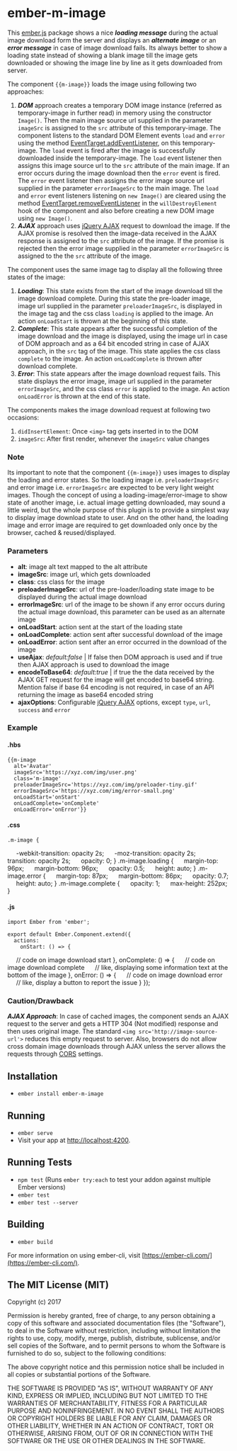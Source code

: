 # ember-m-image

This [ember.js](https://emberjs.com/) package shows a nice ***loading message*** during the actual image download form the server and displays an ***alternate image*** or an ***error message*** in case of image download fails. Its always better to show a loading state instead of showing a blank image till the image gets downloaded or showing the image line by line as it gets downloaded from server. 

The component `{{m-image}}` loads the image using following two approaches:

 1. ***DOM*** approach creates a temporary DOM image instance (referred as temporary-image in further read) in memory using the constructor `Image()`. Then the main image source url supplied in the parameter `imageSrc` is assigned to the `src` attribute of this temporary-image. 
The component listens to the standard DOM Element events `load` and `error` using the method [EventTarget.addEventListener](https://developer.mozilla.org/en-US/docs/Web/API/EventTarget/addEventListener),  on this temporary-image. 
The `load` event is fired after the image is successfully downloaded inside the temporary-image. The `load` event listener then assigns this image source url to the `src` attribute of the main image. 
If an error occurs during the image download then the `error` event is fired. The `error` event listener then assigns the error image source url supplied in the parameter `errorImageSrc` to the main image.
The `load` and `error` event listeners listening on `new Image()` are cleared using the method [EventTarget.removeEventListener](https://developer.mozilla.org/en-US/docs/Web/API/EventTarget/removeEventListener) in the `willDestroyElement` hook of the component and also before creating a new DOM image using `new Image()`.
 2. ***AJAX*** approach uses [jQuery AJAX](http://api.jquery.com/jquery.ajax/) request to download the image. If the AJAX promise is resolved then the image-data received in the AJAX response is assigned to the `src` attribute of the image. If the promise is rejected then the error image supplied in the parameter `errorImageSrc` is assigned to the the `src` attribute of the image.
 
The component uses the same image tag to display all the following three states of the image: 

 1. ***Loading***: This state exists from the start of the image download till the image download complete. During this state the pre-loader image, image url supplied in the parameter `preloaderImageSrc`, is displayed in the image tag and the css class `loading` is applied to the image. An action `onLoadStart` is thrown at the beginning of this state.
 2. ***Complete***: This state appears after the successful completion of the image download and the image is displayed, using the image url in case of DOM approach and as a 64 bit encoded string in case of AJAX approach, in the `src` tag of the image. This state applies the css class `complete` to the image. An action `onLoadComplete` is thrown after download complete.
 3. ***Error***: This state appears after the image download request fails. This state displays the error image, image url supplied in the parameter `errorImageSrc`,  and the css class `error` is applied to the image. An action `onLoadError` is thrown at the end of this state.

The components makes the image download request at following two occasions: 

 1. `didInsertElement`: Once `<img>` tag gets inserted in to the DOM
 2. `imageSrc`: After first render, whenever the `imageSrc` value changes 

### Note 
Its important to note that the component `{{m-image}}` uses images to display the loading and error states. So the loading image i.e. `preloaderImageSrc` and error image i.e. `errorImageSrc` are expected to be very light weight images. Though the concept of using a loading-image/error-image to show state of another image, i.e. actual image getting downloaded, may sound a little weird, but the whole purpose of this plugin is to provide a simplest way to display image download state to user. And on the other hand, the loading image and error image are required to get downloaded only once by the browser, cached & reused/displayed.

### Parameters

 - **alt**: image alt text mapped to the alt attribute 
 - **imageSrc**: image url, which gets downloaded  
 - **class**: css class for the image 
 - **preloaderImageSrc**: url of the pre-loader/loading state image to be displayed during the actual image download 
 - **errorImageSrc**: url of the image to be shown if any error occurs during the actual image download, this parameter can be used as an alternate image
 - **onLoadStart**: action sent at the start of the loading state
 - **onLoadComplete**: action sent after successful download of the image
 - **onLoadError**: action sent after an error occurred in the download of the image
 - **useAjax**: *default:false* | If false then DOM approach is used and if true then AJAX approach is used to download the image
 - **encodeToBase64**: *default:true* | if true the the data received by the AJAX GET request for the image will get encoded to base64 string. Mention false if base 64 encoding is not required, in case of an API returning the image as base64 encoded string
 - **ajaxOptions**: Configurable [jQuery AJAX](http://api.jquery.com/jquery.ajax/) options, except `type`, `url`, `success` and `error`

### Example

#### .hbs

    {{m-image 
      alt='Avatar'
      imageSrc='https://xyz.com/img/user.png'
      class='m-image'   
      preloaderImageSrc='https://xyz.com/img/preloader-tiny.gif'
      errorImageSrc='https://xyz.com/img/error-small.png'
      onLoadStart='onStart'
      onLoadComplete='onComplete'
      onLoadError='onError'}}

#### .css

    .m-image {
        -webkit-transition: opacity 2s;
        -moz-transition: opacity 2s;
        transition: opacity 2s;
        opacity: 0;
    }
    .m-image.loading {
        margin-top: 96px;
        margin-bottom: 96px;
        opacity: 0.5;
        height: auto;
    }
    .m-image.error {
        margin-top: 87px;
        margin-bottom: 86px;
        opacity: 0.7;
        height: auto;
    }
    .m-image.complete {
        opacity: 1;
        max-height: 252px;
    }

#### .js

    import Ember from 'ember';
    
    export default Ember.Component.extend({
      actions:
        onStart: () => {
          // code on image download start 
        },
        onComplete: () => {
          // code on image download complete
          // like, displaying some information text at the bottom of the image 
        },
        onError: () => {
          // code on image download error
          // like, display a button to report the issue 
        }
    });

### Caution/Drawback
***AJAX Approach***: In case of cached images, the component sends an AJAX request to the server and gets a HTTP 304 (Not modified) response and then uses original image. The standard `<img src='http://image-source-url'>` reduces this empty request to server. 
Also, browsers do not allow cross domain image downloads through AJAX unless the server allows the requests through [CORS](https://developer.mozilla.org/en-US/docs/Web/HTTP/Access_control_CORS) settings.

## Installation

* `ember install ember-m-image`

## Running

* `ember serve`
* Visit your app at [http://localhost:4200](http://localhost:4200).

## Running Tests

* `npm test` (Runs `ember try:each` to test your addon against multiple Ember versions)
* `ember test`
* `ember test --server`

## Building

* `ember build`

For more information on using ember-cli, visit [https://ember-cli.com/](https://ember-cli.com/).

## The MIT License (MIT)

Copyright (c) 2017

Permission is hereby granted, free of charge, to any person obtaining a copy of this software and associated documentation files (the "Software"), to deal in the Software without restriction, including without limitation the rights to use, copy, modify, merge, publish, distribute, sublicense, and/or sell copies of the Software, and to permit persons to whom the Software is furnished to do so, subject to the following conditions:

The above copyright notice and this permission notice shall be included in all copies or substantial portions of the Software.

THE SOFTWARE IS PROVIDED "AS IS", WITHOUT WARRANTY OF ANY KIND, EXPRESS OR IMPLIED, INCLUDING BUT NOT LIMITED TO THE WARRANTIES OF MERCHANTABILITY, FITNESS FOR A PARTICULAR PURPOSE AND NONINFRINGEMENT. IN NO EVENT SHALL THE AUTHORS OR COPYRIGHT HOLDERS BE LIABLE FOR ANY CLAIM, DAMAGES OR OTHER LIABILITY, WHETHER IN AN ACTION OF CONTRACT, TORT OR OTHERWISE, ARISING FROM, OUT OF OR IN CONNECTION WITH THE SOFTWARE OR THE USE OR OTHER DEALINGS IN THE SOFTWARE.

